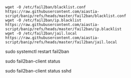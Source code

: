 ```
wget -O /etc/fail2ban/blacklist.conf https://raw.githubusercontent.com/aiastia-script/banip/refs/heads/master/fail2ban/blacklist.conf
wget -O /etc/fail2ban/ip.blacklist https://raw.githubusercontent.com/aiastia-script/banip/refs/heads/master/fail2ban/ip.blacklist
wget -O /etc/fail2ban/jail.local https://raw.githubusercontent.com/aiastia-script/banip/refs/heads/master/fail2ban/jail.local
```
sudo systemctl restart fail2ban


sudo fail2ban-client status


sudo fail2ban-client status sshd
